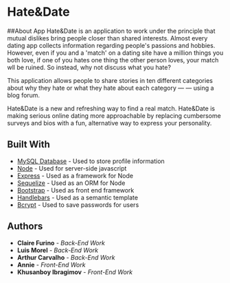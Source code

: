 # Hate&Date

##About App
Hate&Date is an application to work under the principle that mutual dislikes bring people closer than shared interests.
Almost every dating app collects information regarding people's passions and hobbies. However, even if you and a 'match' on a dating site have a million things you both love, if one of you hates one thing the other person loves, your match wll be ruined. So instead, why not discuss what you hate?

This application allows people to share stories in ten different categories about why they hate or what they hate about each category —  — using a blog forum.

Hate&Date is a new and refreshing way to find a real match. Hate&Date is making serious online dating more approachable by replacing cumbersome surveys and bios with a fun, alternative way to express your personality.

## Built With

* [MySQL Database](https://www.mysql.com/) - Used to store profile information
* [Node](https://nodejs.org/en/) - Used for server-side javascript
* [Express](https://expressjs.com/) - Used as a framework for Node
* [Sequelize](http://docs.sequelizejs.com/) - Used as an ORM for Node
* [Bootstrap](https://getbootstrap.com/) - Used as front end framework
* [Handlebars](https://handlebarsjs.com/) - Used as a semantic template
* [Bcrypt](https://www.npmjs.com/package/bcrypt/) - Used to save passwords for users

## Authors

* **Claire Furino** - *Back-End Work*
* **Luis Morel** - *Back-End Work*
* **Arthur Carvalho** - *Back-End Work*
* **Annie** - *Front-End Work*
* **Khusanboy Ibragimov** - *Front-End Work*
 